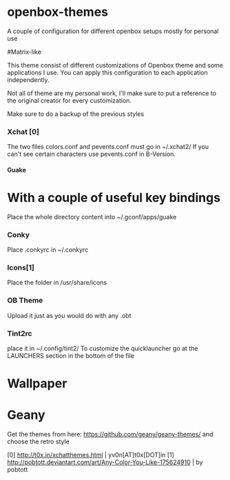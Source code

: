 # openbox-themes
A couple of configuration for different openbox setups mostly for personal use

#Matrix-like

This theme consist of different customizations of Openbox theme and some applications I use.
You can apply this configuration to each application independently.

Not all of theme are my personal work, I'll make sure to put a reference to the original creator for every customization.

Make sure to do a backup of the previous styles

### Xchat [0]
The two files colors.conf and pevents.conf must go in ~/.xchat2/
If you can't see certain characters use pevents.conf in B-Version.

#### Guake
# With a couple of useful key bindings
Place the whole directory content into ~/.gconf/apps/guake

### Conky
Place .conkyrc in ~/.conkyrc

### Icons[1]
Place the folder in /usr/share/icons

### OB Theme
Upload it just as you would do with any .obt

### Tint2rc
place it in ~/.config/tint2/
To customize the quicklauncher go at the LAUNCHERS section in the bottom of the file

# Wallpaper

# Geany
Get the themes from here: https://github.com/geany/geany-themes/
and choose the retro style



[0]  http://t0x.in/xchatthemes.html | yv0n[AT]t0x[DOT]in
[1] http://pobtott.deviantart.com/art/Any-Color-You-Like-175624910 | by pobtott
